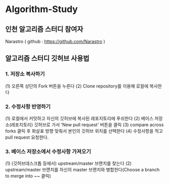 # Algorithm-Study

## 인천 알고리즘 스터디 참여자

Narastro ( github : https://github.com/Narastro )

## 알고리즘 스터디 깃허브 사용법

### 1. 저장소 복사하기

(1) 오른쪽 상단의 Fork 버튼을 누른다
(2) Clone repository를 이용해 로컬에 복사한다

### 2. 수정사항 반영하기

(1) 로컬에서 커밋하고 자신의 깃허브에 복사된 레포지토리에 푸쉬한다
(2) 베이스 저장소(레포지토리) 깃허브로 가서 'New pull request' 버튼을 클릭
(3) compare across forks 클릭 후 화살표 방향 맞춰서 본인의 깃허브 위치를 선택한다
(4) 수정사항을 적고 pull request 요청한다.

### 3. 베이스 저장소에서 수정사항 가져오기

(1) (깃허브데스크톱 등에서) upstream/master 브랜치를 찾는다
(2) upstream/master 브랜치를 자신의 master 브랜치와 병합한다(Choose a branch to merge into ~~ 클릭)

